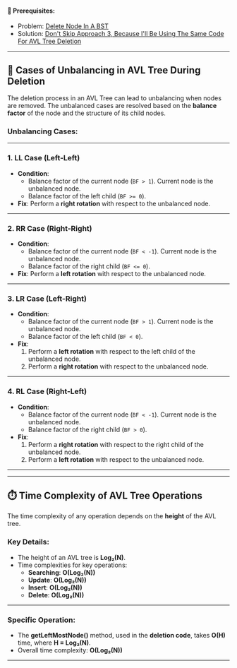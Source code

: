 #### 🔗 Prerequisites: 
- Problem: [Delete Node In A BST](https://leetcode.com/problems/delete-node-in-a-bst/description/)  
- Solution: [Don't Skip Approach 3, Because I'll Be Using The Same Code For AVL Tree Deletion](https://leetcode.com/problems/delete-node-in-a-bst/solutions/4952667/three-solutions-brute-optimal-readable-cpp-code/)

---

## 🌲 Cases of Unbalancing in AVL Tree During Deletion

The deletion process in an AVL Tree can lead to unbalancing when nodes are removed. The unbalanced cases are resolved based on the **balance factor** of the node and the structure of its child nodes.

### Unbalancing Cases:

---

### 1. **LL Case (Left-Left)**
- **Condition**: 
  - Balance factor of the current node (`BF > 1`). Current node is the unbalanced node.
  - Balance factor of the left child (`BF >= 0`).
- **Fix**: Perform a **right rotation** with respect to the unbalanced node.

---

### 2. **RR Case (Right-Right)**
- **Condition**: 
  - Balance factor of the current node (`BF < -1`). Current node is the unbalanced node.
  - Balance factor of the right child (`BF <= 0`).
- **Fix**: Perform a **left rotation** with respect to the unbalanced node. 

---

### 3. **LR Case (Left-Right)**
- **Condition**: 
  - Balance factor of the current node (`BF > 1`). Current node is the unbalanced node.
  - Balance factor of the left child (`BF < 0`).
- **Fix**:
  1. Perform a **left rotation** with respect to the left child of the unbalanced node.
  2. Perform a **right rotation** with respect to the unbalanced node. 

---

### 4. **RL Case (Right-Left)**
- **Condition**: 
  - Balance factor of the current node (`BF < -1`). Current node is the unbalanced node.
  - Balance factor of the right child (`BF > 0`).
- **Fix**:
  1. Perform a **right rotation** with respect to the right child of the unbalanced node.
  2. Perform a **left rotation** with respect to the unbalanced node.

---

---

## ⏱️ Time Complexity of AVL Tree Operations

The time complexity of any operation depends on the **height** of the AVL tree.

### Key Details:
- The height of an AVL tree is **Log₂(N)**.
- Time complexities for key operations:
  - **Searching**: **O(Log₂(N))**
  - **Update**: **O(Log₂(N))**
  - **Insert**: **O(Log₂(N))**
  - **Delete**: **O(Log₂(N))**

---

### Specific Operation:
- The **getLeftMostNode()** method, used in the **deletion code**, takes **O(H)** time, where **H = Log₂(N)**.
- Overall time complexity: **O(Log₂(N))**

---

